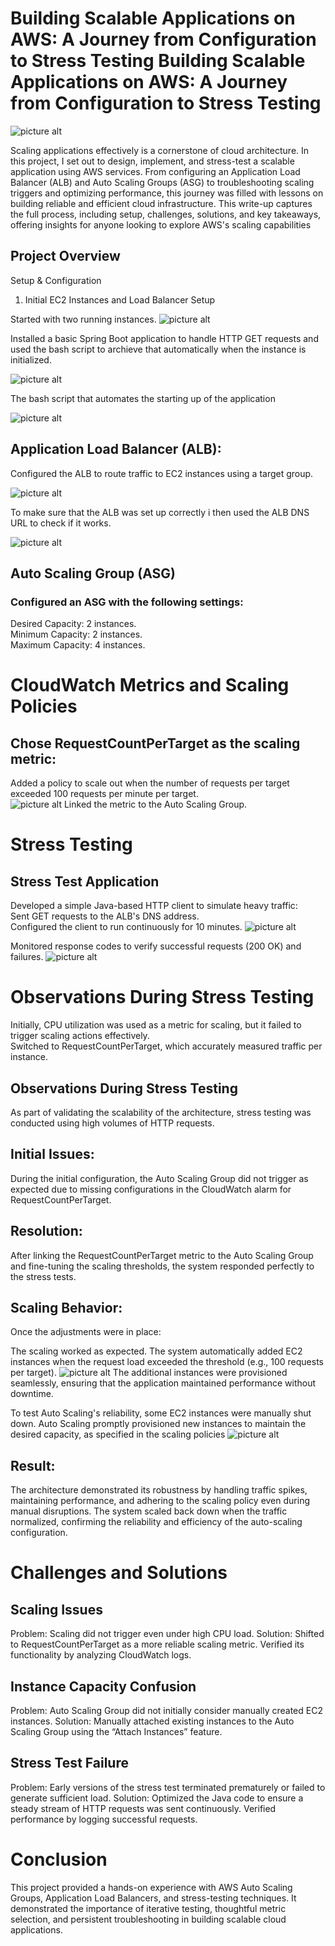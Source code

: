 # Building Scalable Applications on AWS: A Journey from Configuration to Stress Testing Building Scalable Applications on AWS: A Journey from Configuration to Stress Testing

 ![picture alt](https://github.com/Moeketsi-ThatITGuy/AWS_PROJECT/blob/main/Screenshot%20(291).png "Scalable Architecture")

Scaling applications effectively is a cornerstone of cloud architecture. In this project, I set out to design, implement, and stress-test a scalable application using AWS services. From configuring an Application Load Balancer (ALB) and Auto Scaling Groups (ASG) to troubleshooting scaling triggers and optimizing performance, this journey was filled with lessons on building reliable and efficient cloud infrastructure.
This write-up captures the full process, including setup, challenges, solutions, and key takeaways, offering insights for anyone looking to explore AWS's scaling capabilities

## Project Overview
Setup & Configuration
1. Initial EC2 Instances and Load Balancer Setup
   
 Started with two running instances.
 ![picture alt](https://github.com/Moeketsi-ThatITGuy/AWS_PROJECT/blob/main/Screenshot%20(23).png "EC2 Instances")

 Installed a basic Spring Boot application to handle HTTP GET requests and used the bash script to archieve that automatically when the instance is initialized.
 
 ![picture alt](https://github.com/Moeketsi-ThatITGuy/AWS_PROJECT/blob/main/Screenshot%20(15).png "SpringBoot App")

 The bash script that automates the starting up of the application
 
 ![picture alt](https://github.com/Moeketsi-ThatITGuy/AWS_PROJECT/blob/main/Screenshot%20(43).png "SpringBoot App")
  
## Application Load Balancer (ALB):
Configured the ALB to route traffic to EC2 instances using a target group.

 ![picture alt](https://github.com/Moeketsi-ThatITGuy/AWS_PROJECT/blob/main/Screenshot%20(21).png "SpringBoot App")


To make sure that the ALB was set up correctly i then used the ALB DNS URL to check if it works.

 ![picture alt](https://github.com/Moeketsi-ThatITGuy/AWS_PROJECT/blob/main/Screenshot%20(22).png "ALB")

## Auto Scaling Group (ASG)
### Configured an ASG with the following settings:
Desired Capacity: 2 instances.\
Minimum Capacity: 2 instances.\
Maximum Capacity: 4 instances.

# CloudWatch Metrics and Scaling Policies
## Chose RequestCountPerTarget as the scaling metric:
Added a policy to scale out when the number of requests per target exceeded 100 requests per minute per target.\
![picture alt](https://github.com/Moeketsi-ThatITGuy/AWS_PROJECT/blob/main/Screenshot%20(36).png "Policy")
Linked the metric to the Auto Scaling Group.

# Stress Testing
## Stress Test Application
Developed a simple Java-based HTTP client to simulate heavy traffic: \
Sent GET requests to the ALB's DNS address. \
Configured the client to run continuously for 10 minutes. 
![picture alt](https://github.com/Moeketsi-ThatITGuy/AWS_PROJECT/blob/main/Screenshot%20(38).png "Script")

Monitored response codes to verify successful requests (200 OK) and failures.
![picture alt](https://github.com/Moeketsi-ThatITGuy/AWS_PROJECT/blob/main/Screenshot%20(32).png "Status")

# Observations During Stress Testing
Initially, CPU utilization was used as a metric for scaling, but it failed to trigger scaling actions effectively. \
Switched to RequestCountPerTarget, which accurately measured traffic per instance.

## Observations During Stress Testing
As part of validating the scalability of the architecture, stress testing was conducted using high volumes of HTTP requests.

## Initial Issues:
During the initial configuration, the Auto Scaling Group did not trigger as expected due to missing configurations in the CloudWatch alarm for RequestCountPerTarget.

## Resolution:
After linking the RequestCountPerTarget metric to the Auto Scaling Group and fine-tuning the scaling thresholds, the system responded perfectly to the stress tests.

## Scaling Behavior:
Once the adjustments were in place:

The scaling worked as expected.
The system automatically added EC2 instances when the request load exceeded the threshold (e.g., 100 requests per target).
![picture alt](https://github.com/Moeketsi-ThatITGuy/AWS_PROJECT/blob/main/Screenshot%20(40).2.png "Provisions")
The additional instances were provisioned seamlessly, ensuring that the application maintained performance without downtime.

To test Auto Scaling's reliability, some EC2 instances were manually shut down. Auto Scaling promptly provisioned new instances to maintain the desired capacity, as specified in the scaling policies
![picture alt](https://github.com/Moeketsi-ThatITGuy/AWS_PROJECT/blob/main/Screenshot%20(40).png "Provisions")

## Result:
The architecture demonstrated its robustness by handling traffic spikes, maintaining performance, and adhering to the scaling policy even during manual disruptions. The system scaled back down when the traffic normalized, confirming the reliability and efficiency of the auto-scaling configuration.

# Challenges and Solutions
## Scaling Issues
Problem: Scaling did not trigger even under high CPU load.
Solution: Shifted to RequestCountPerTarget as a more reliable scaling metric. Verified its functionality by analyzing CloudWatch logs.
## Instance Capacity Confusion
Problem: Auto Scaling Group did not initially consider manually created EC2 instances.
Solution: Manually attached existing instances to the Auto Scaling Group using the “Attach Instances” feature.
## Stress Test Failure
Problem: Early versions of the stress test terminated prematurely or failed to generate sufficient load.
Solution: Optimized the Java code to ensure a steady stream of HTTP requests was sent continuously. Verified performance by logging successful requests.

# Conclusion
This project provided a hands-on experience with AWS Auto Scaling Groups, Application Load Balancers, and stress-testing techniques. It demonstrated the importance of iterative testing, thoughtful metric selection, and persistent troubleshooting in building scalable cloud applications.

